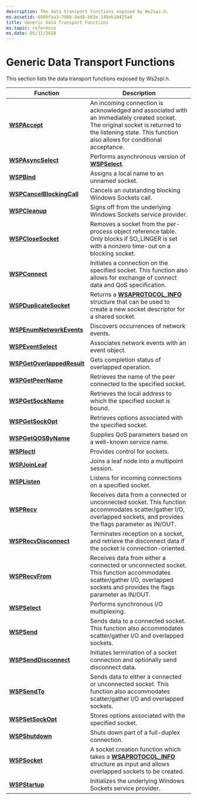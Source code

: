 ```yaml
---
description: The data transport functions exposed by Ws2spi.h.
ms.assetid: 6900faa3-79bb-4ed8-b83e-148eb10425a0
title: Generic Data Transport Functions
ms.topic: reference
ms.date: 05/31/2018
---
```


# Generic Data Transport Functions

This section lists the data transport functions exposed by Ws2spi.h.



| Function                                                   | Description                                                                                                                                                                                             |
|------------------------------------------------------------|---------------------------------------------------------------------------------------------------------------------------------------------------------------------------------------------------------|
| [**WSPAccept**](/windows/desktop/api/Ws2spi/nc-ws2spi-lpwspaccept)                           | An incoming connection is acknowledged and associated with an immediately created socket. The original socket is returned to the listening state. This function also allows for conditional acceptance. |
| [**WSPAsyncSelect**](/previous-versions/windows/desktop/legacy/ms742267(v=vs.85))                 | Performs asynchronous version of [**WSPSelect**](/previous-versions/windows/desktop/legacy/ms742289(v=vs.85)).                                                                                                                                      |
| [**WSPBind**](/previous-versions/windows/hardware/network/ff566268(v=vs.85))                               | Assigns a local name to an unnamed socket.                                                                                                                                                              |
| [**WSPCancelBlockingCall**](/previous-versions/windows/desktop/legacy/ms742269(v=vs.85))   | Cancels an outstanding blocking Windows Sockets call.                                                                                                                                                   |
| [**WSPCleanup**](/previous-versions/windows/hardware/network/ff566270(v=vs.85))                         | Signs off from the underlying Windows Sockets service provider.                                                                                                                                         |
| [**WSPCloseSocket**](/previous-versions/windows/hardware/network/ff566273(v=vs.85))                 | Removes a socket from the per-process object reference table. Only blocks if SO\_LINGER is set with a nonzero time-out on a blocking socket.                                                            |
| [**WSPConnect**](/previous-versions/windows/hardware/network/ff566275(v=vs.85))                         | Initiates a connection on the specified socket. This function also allows for exchange of connect data and QoS specification.                                                                           |
| [**WSPDuplicateSocket**](/previous-versions/windows/hardware/network/ff566282(v=vs.85))         | Returns a [**WSAPROTOCOL\_INFO**](/windows/win32/api/winsock2/ns-winsock2-wsaprotocol_infoa) structure that can be used to create a new socket descriptor for a shared socket.                                                             |
| [**WSPEnumNetworkEvents**](/previous-versions/windows/hardware/network/ff566284(v=vs.85))     | Discovers occurrences of network events.                                                                                                                                                                |
| [**WSPEventSelect**](/previous-versions/windows/hardware/network/ff566287(v=vs.85))                 | Associates network events with an event object.                                                                                                                                                         |
| [**WSPGetOverlappedResult**](/windows/desktop/api/Ws2spi/nc-ws2spi-lpwspgetoverlappedresult) | Gets completion status of overlapped operation.                                                                                                                                                         |
| [**WSPGetPeerName**](/previous-versions/windows/desktop/legacy/ms742278(v=vs.85))                 | Retrieves the name of the peer connected to the specified socket.                                                                                                                                       |
| [**WSPGetSockName**](/previous-versions/windows/desktop/legacy/ms742280(v=vs.85))                 | Retrieves the local address to which the specified socket is bound.                                                                                                                                     |
| [**WSPGetSockOpt**](/previous-versions/windows/hardware/network/ff566292(v=vs.85))                   | Retrieves options associated with the specified socket.                                                                                                                                                 |
| [**WSPGetQOSByName**](/windows/desktop/api/Ws2spi/nc-ws2spi-lpwspgetqosbyname)               | Supplies QoS parameters based on a well-known service name.                                                                                                                                             |
| [**WSPIoctl**](/previous-versions/windows/hardware/network/ff566296(v=vs.85))                             | Provides control for sockets.                                                                                                                                                                           |
| [**WSPJoinLeaf**](/windows/desktop/api/Ws2spi/nc-ws2spi-lpwspjoinleaf)                       | Joins a leaf node into a multipoint session.                                                                                                                                                            |
| [**WSPListen**](/previous-versions/windows/hardware/network/ff566297(v=vs.85))                           | Listens for incoming connections on a specified socket.                                                                                                                                                 |
| [**WSPRecv**](/previous-versions/windows/hardware/network/ff566309(v=vs.85))                               | Receives data from a connected or unconnected socket. This function accommodates scatter/gather I/O, overlapped sockets, and provides the flags parameter as IN/OUT.                                    |
| [**WSPRecvDisconnect**](/previous-versions/windows/desktop/legacy/ms742285(v=vs.85))           | Terminates reception on a socket, and retrieve the disconnect data if the socket is connection-oriented.                                                                                                |
| [**WSPRecvFrom**](/previous-versions/windows/desktop/legacy/ms742287(v=vs.85))                       | Receives data from either a connected or unconnected socket. This function accommodates scatter/gather I/O, overlapped sockets and provides the flags parameter as IN/OUT.                              |
| [**WSPSelect**](/previous-versions/windows/desktop/legacy/ms742289(v=vs.85))                           | Performs synchronous I/O multiplexing.                                                                                                                                                                  |
| [**WSPSend**](/previous-versions/windows/hardware/network/ff566316(v=vs.85))                               | Sends data to a connected socket. This function also accommodates scatter/gather I/O and overlapped sockets.                                                                                            |
| [**WSPSendDisconnect**](/previous-versions/windows/desktop/legacy/ms742290(v=vs.85))           | Initiates termination of a socket connection and optionally send disconnect data.                                                                                                                       |
| [**WSPSendTo**](/previous-versions/windows/desktop/legacy/ms742291(v=vs.85))                           | Sends data to either a connected or unconnected socket. This function also accommodates scatter/gather I/O and overlapped sockets.                                                                      |
| [**WSPSetSockOpt**](/previous-versions/windows/hardware/network/ff566318(v=vs.85))                   | Stores options associated with the specified socket.                                                                                                                                                    |
| [**WSPShutdown**](/previous-versions/windows/desktop/legacy/ms742294(v=vs.85))                       | Shuts down part of a full-duplex connection.                                                                                                                                                            |
| [**WSPSocket**](/windows/desktop/api/Ws2spi/nc-ws2spi-lpwspsocket)                           | A socket creation function which takes a [**WSAPROTOCOL\_INFO**](/windows/win32/api/winsock2/ns-winsock2-wsaprotocol_infoa) structure as input and allows overlapped sockets to be created.                                                |
| [**WSPStartup**](/windows/desktop/api/Ws2spi/nf-ws2spi-wspstartup)                         | Initializes the underlying Windows Sockets service provider.                                                                                                                                            |



 

 

 
